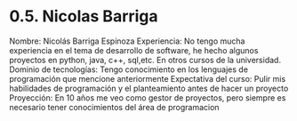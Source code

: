 # 0.5. Nicolas Barriga

Nombre: Nicolás Barriga Espinoza
Experiencia: No tengo mucha experiencia en el tema de desarrollo
de software, he hecho algunos proyectos en python, java, c++,
sql,etc. En otros cursos de la universidad.
Dominio de tecnologías: Tengo conocimiento en los lenguajes de
programación que mencione anteriormente
Expectativa del curso: Pulir mis habilidades de programación y 
el planteamiento antes de hacer un proyecto
Proyección: En 10 años me veo como gestor de proyectos, pero 
siempre es necesario tener conocimientos del área de programacion